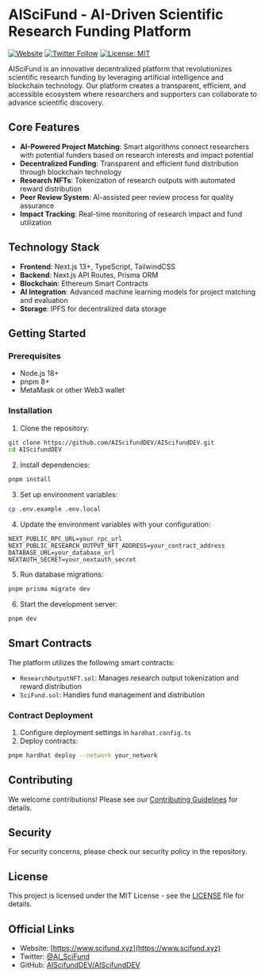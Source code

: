 # AISciFund - AI-Driven Scientific Research Funding Platform

[![Website](https://img.shields.io/badge/Website-scifund.xyz-blue)](https://www.scifund.xyz)
[![Twitter Follow](https://img.shields.io/twitter/follow/AI_SciFund?style=social)](https://x.com/AI_SciFund)
[![License: MIT](https://img.shields.io/badge/License-MIT-yellow.svg)](https://opensource.org/licenses/MIT)

AISciFund is an innovative decentralized platform that revolutionizes scientific research funding by leveraging artificial intelligence and blockchain technology. Our platform creates a transparent, efficient, and accessible ecosystem where researchers and supporters can collaborate to advance scientific discovery.

## Core Features

- **AI-Powered Project Matching**: Smart algorithms connect researchers with potential funders based on research interests and impact potential
- **Decentralized Funding**: Transparent and efficient fund distribution through blockchain technology
- **Research NFTs**: Tokenization of research outputs with automated reward distribution
- **Peer Review System**: AI-assisted peer review process for quality assurance
- **Impact Tracking**: Real-time monitoring of research impact and fund utilization

## Technology Stack

- **Frontend**: Next.js 13+, TypeScript, TailwindCSS
- **Backend**: Next.js API Routes, Prisma ORM
- **Blockchain**: Ethereum Smart Contracts
- **AI Integration**: Advanced machine learning models for project matching and evaluation
- **Storage**: IPFS for decentralized data storage

## Getting Started

### Prerequisites

- Node.js 18+
- pnpm 8+
- MetaMask or other Web3 wallet

### Installation

1. Clone the repository:
```bash
git clone https://github.com/AIScifundDEV/AIScifundDEV.git
cd AIScifundDEV
```

2. Install dependencies:
```bash
pnpm install
```

3. Set up environment variables:
```bash
cp .env.example .env.local
```

4. Update the environment variables with your configuration:
```env
NEXT_PUBLIC_RPC_URL=your_rpc_url
NEXT_PUBLIC_RESEARCH_OUTPUT_NFT_ADDRESS=your_contract_address
DATABASE_URL=your_database_url
NEXTAUTH_SECRET=your_nextauth_secret
```

5. Run database migrations:
```bash
pnpm prisma migrate dev
```

6. Start the development server:
```bash
pnpm dev
```

## Smart Contracts

The platform utilizes the following smart contracts:

- `ResearchOutputNFT.sol`: Manages research output tokenization and reward distribution
- `SciFund.sol`: Handles fund management and distribution

### Contract Deployment

1. Configure deployment settings in `hardhat.config.ts`
2. Deploy contracts:
```bash
pnpm hardhat deploy --network your_network
```

## Contributing

We welcome contributions! Please see our [Contributing Guidelines](CONTRIBUTING.md) for details.

## Security

For security concerns, please check our security policy in the repository.

## License

This project is licensed under the MIT License - see the [LICENSE](LICENSE) file for details.

## Official Links

- Website: [https://www.scifund.xyz](https://www.scifund.xyz)
- Twitter: [@AI_SciFund](https://x.com/AI_SciFund)
- GitHub: [AIScifundDEV/AIScifundDEV](https://github.com/AIScifundDEV/AIScifundDEV) 